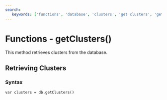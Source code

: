 ```yaml
---
search:
   keywords: ['functions', 'database', 'clusters', 'get clusters', 'getClusters']
---
```


# Functions - getClusters()

This method retrieves clusters from the database.

## Retrieving Clusters

### Syntax

```
var clusters = db.getClusters()
```


